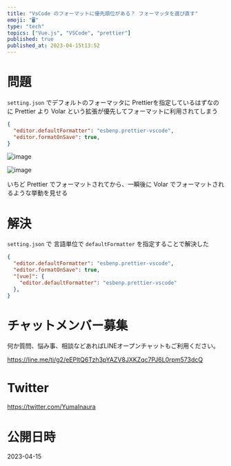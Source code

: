 ```yaml
---
title: "VsCode のフォーマットに優先順位がある？ フォーマッタを選び直す"
emoji: "🖥"
type: "tech"
topics: ["Vue.js", "VSCode", "prettier"]
published: true
published_at: 2023-04-15t13:52
---
```


# 問題

`setting.json` でデフォルトのフォーマッタに Prettierを指定しているはずなのに
Prettier より Volar という拡張が優先してフォーマットに利用されてしまう

```json
{
  "editor.defaultFormatter": "esbenp.prettier-vscode",
  "editor.formatOnSave": true,
}
```


![image](https://user-images.githubusercontent.com/13635059/232183666-4ffd00fd-fb2a-4f6d-be09-484789d40d1b.png)

![image](https://user-images.githubusercontent.com/13635059/232183668-54283a58-beeb-411c-a93b-82875d0a3a0a.png)

いちど Prettier でフォーマットされてから、一瞬後に Volar でフォーマットされるような挙動を見せる

# 解決

`setting.json` で 言語単位で `defaultFormatter` を指定することで解決した

```json
{
  "editor.defaultFormatter": "esbenp.prettier-vscode",
  "editor.formatOnSave": true,
  "[vue]": {
    "editor.defaultFormatter": "esbenp.prettier-vscode"
  },
}
```


# チャットメンバー募集


何か質問、悩み事、相談などあればLINEオープンチャットもご利用ください。

https://line.me/ti/g2/eEPltQ6Tzh3pYAZV8JXKZqc7PJ6L0rpm573dcQ


# Twitter

https://twitter.com/YumaInaura


# 公開日時

2023-04-15
